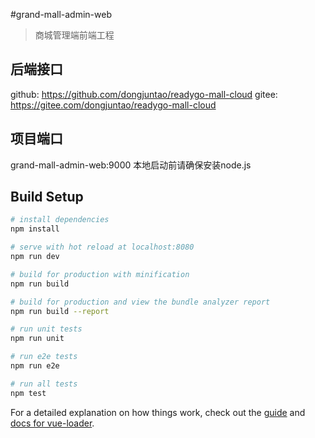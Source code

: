 #grand-mall-admin-web

> 商城管理端前端工程

## 后端接口
github: https://github.com/dongjuntao/readygo-mall-cloud
gitee: https://gitee.com/dongjuntao/readygo-mall-cloud

## 项目端口
grand-mall-admin-web:9000
本地启动前请确保安装node.js

## Build Setup

``` bash
# install dependencies
npm install

# serve with hot reload at localhost:8080
npm run dev

# build for production with minification
npm run build

# build for production and view the bundle analyzer report
npm run build --report

# run unit tests
npm run unit

# run e2e tests
npm run e2e

# run all tests
npm test
```

For a detailed explanation on how things work, check out the [guide](http://vuejs-templates.github.io/webpack/) and [docs for vue-loader](http://vuejs.github.io/vue-loader).
